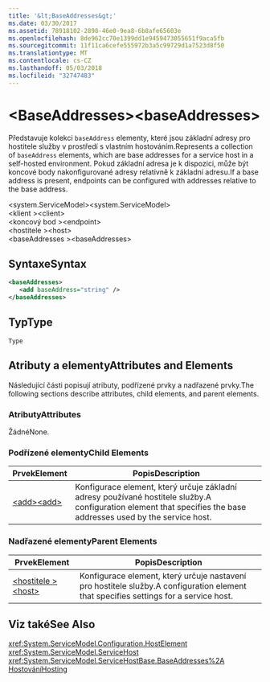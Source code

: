 ```yaml
---
title: '&lt;BaseAddresses&gt;'
ms.date: 03/30/2017
ms.assetid: 78918102-2898-46e0-9ea8-6b8afe65603e
ms.openlocfilehash: 8de962cc70e1399dd1e9459473055651f9aca5fb
ms.sourcegitcommit: 11f11ca6cefe555972b3a5c99729d1a7523d8f50
ms.translationtype: MT
ms.contentlocale: cs-CZ
ms.lasthandoff: 05/03/2018
ms.locfileid: "32747483"
---
```

# <a name="ltbaseaddressesgt"></a><span data-ttu-id="87284-102">&lt;BaseAddresses&gt;</span><span class="sxs-lookup"><span data-stu-id="87284-102">&lt;baseAddresses&gt;</span></span>
<span data-ttu-id="87284-103">Představuje kolekci `baseAddress` elementy, které jsou základní adresy pro hostitele služby v prostředí s vlastním hostováním.</span><span class="sxs-lookup"><span data-stu-id="87284-103">Represents a collection of `baseAddress` elements, which are base addresses for a service host in a self-hosted environment.</span></span> <span data-ttu-id="87284-104">Pokud základní adresa je k dispozici, může být koncové body nakonfigurované adresy relativně k základní adresu.</span><span class="sxs-lookup"><span data-stu-id="87284-104">If a base address is present, endpoints can be configured with addresses relative to the base address.</span></span>  
  
 <span data-ttu-id="87284-105">\<system.ServiceModel></span><span class="sxs-lookup"><span data-stu-id="87284-105">\<system.ServiceModel></span></span>  
<span data-ttu-id="87284-106">\<klient ></span><span class="sxs-lookup"><span data-stu-id="87284-106">\<client></span></span>  
<span data-ttu-id="87284-107">\<koncový bod ></span><span class="sxs-lookup"><span data-stu-id="87284-107">\<endpoint></span></span>  
<span data-ttu-id="87284-108">\<hostitele ></span><span class="sxs-lookup"><span data-stu-id="87284-108">\<host></span></span>  
<span data-ttu-id="87284-109">\<baseAddresses ></span><span class="sxs-lookup"><span data-stu-id="87284-109">\<baseAddresses></span></span>  
  
## <a name="syntax"></a><span data-ttu-id="87284-110">Syntaxe</span><span class="sxs-lookup"><span data-stu-id="87284-110">Syntax</span></span>  
  
```xml  
<baseAddresses>  
   <add baseAddress="string" />  
</baseAddresses>  
```  
  
## <a name="type"></a><span data-ttu-id="87284-111">Typ</span><span class="sxs-lookup"><span data-stu-id="87284-111">Type</span></span>  
 `Type`  
  
## <a name="attributes-and-elements"></a><span data-ttu-id="87284-112">Atributy a elementy</span><span class="sxs-lookup"><span data-stu-id="87284-112">Attributes and Elements</span></span>  
 <span data-ttu-id="87284-113">Následující části popisují atributy, podřízené prvky a nadřazené prvky.</span><span class="sxs-lookup"><span data-stu-id="87284-113">The following sections describe attributes, child elements, and parent elements.</span></span>  
  
### <a name="attributes"></a><span data-ttu-id="87284-114">Atributy</span><span class="sxs-lookup"><span data-stu-id="87284-114">Attributes</span></span>  
 <span data-ttu-id="87284-115">Žádné</span><span class="sxs-lookup"><span data-stu-id="87284-115">None.</span></span>  
  
### <a name="child-elements"></a><span data-ttu-id="87284-116">Podřízené elementy</span><span class="sxs-lookup"><span data-stu-id="87284-116">Child Elements</span></span>  
  
|<span data-ttu-id="87284-117">Prvek</span><span class="sxs-lookup"><span data-stu-id="87284-117">Element</span></span>|<span data-ttu-id="87284-118">Popis</span><span class="sxs-lookup"><span data-stu-id="87284-118">Description</span></span>|  
|-------------|-----------------|  
|[<span data-ttu-id="87284-119">\<add></span><span class="sxs-lookup"><span data-stu-id="87284-119">\<add></span></span>](../../../../../docs/framework/configure-apps/file-schema/wcf/add-of-baseaddresses.md)|<span data-ttu-id="87284-120">Konfigurace element, který určuje základní adresy používané hostitele služby.</span><span class="sxs-lookup"><span data-stu-id="87284-120">A configuration element that specifies the base addresses used by the service host.</span></span>|  
  
### <a name="parent-elements"></a><span data-ttu-id="87284-121">Nadřazené elementy</span><span class="sxs-lookup"><span data-stu-id="87284-121">Parent Elements</span></span>  
  
|<span data-ttu-id="87284-122">Prvek</span><span class="sxs-lookup"><span data-stu-id="87284-122">Element</span></span>|<span data-ttu-id="87284-123">Popis</span><span class="sxs-lookup"><span data-stu-id="87284-123">Description</span></span>|  
|-------------|-----------------|  
|[<span data-ttu-id="87284-124">\<hostitele ></span><span class="sxs-lookup"><span data-stu-id="87284-124">\<host></span></span>](../../../../../docs/framework/configure-apps/file-schema/wcf/host.md)|<span data-ttu-id="87284-125">Konfigurace element, který určuje nastavení pro hostitele služby.</span><span class="sxs-lookup"><span data-stu-id="87284-125">A configuration element that specifies settings for a service host.</span></span>|  
  
## <a name="see-also"></a><span data-ttu-id="87284-126">Viz také</span><span class="sxs-lookup"><span data-stu-id="87284-126">See Also</span></span>  
 <xref:System.ServiceModel.Configuration.HostElement>  
 <xref:System.ServiceModel.ServiceHost>  
 <xref:System.ServiceModel.ServiceHostBase.BaseAddresses%2A>  
 [<span data-ttu-id="87284-127">Hostování</span><span class="sxs-lookup"><span data-stu-id="87284-127">Hosting</span></span>](../../../../../docs/framework/wcf/feature-details/hosting.md)
